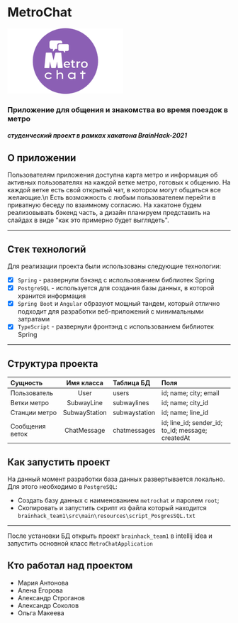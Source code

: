 # MetroChat

![logo](https://github.com/MarishkaAnt/brainhack_team1/blob/main/logo%202.5.png)

### Приложение для общения и знакомства во время поездок в метро
##### студенческий проект в рамках хакатона BrainHack-2021

## О приложении
  Пользователям приложения доступна карта метро и информация об активных пользователях на каждой ветке метро, готовых к общению. На каждой ветке есть свой открытый чат, в котором могут общаться все желающие.\n
  Есть возможность с любым пользователем перейти в приватную беседу по взаимному согласию. На хакатоне будем реализовывать бэкенд часть, а дизайн планируем представить на слайдах в виде "как это примерно будет выглядеть".

----
## Стек технологий
Для реализации проекта были использованы следующие технологии:
- [X] `Spring` - развернули бэкэнд с использованием библиотек Spring
- [X] `PostgreSQL` - используется для создания базы данных, в которой хранится информация
- [X] `Spring Boot` и `Angular` образуют мощный тандем, который отлично подходит для разработки 
  веб-приложений с минимальными затратами
- [X] `TypeScript` - развернули фронтэнд с использованием библиотек Spring
----
## Структура проекта
| Сущность | Имя класса | Таблица БД | Поля |
|:----|:----:|:----------|:----------|
| Пользователь | User | users |id; name; city; email|
| Ветки метро | SubwayLine | subwaylines | id; name; city_id |
| Станции метро | SubwayStation | subwaystation | id; name; line_id |
| Сообщения веток | ChatMessage | chatmessages | id; line_id; sender_id; to_id; message; createdAt |

## Как запустить проект

На данный момент разработки база данных развертывается локально. Для этого необходимо в `PostgreSQL`:
* Создать базу данных с наименованием `metrochat` и паролем `root`;
* Скопировать и запустить скрипт из файла который находится
  `brainhack_team1\src\main\resources\script_PosgresSQL.txt`
----  
После установки БД открыть проект `brainhack_team1` в intellij idea и 
запустить основной класс  `MetroChatApplication`

## Кто работал над проектом
* Мария Антонова
* Алена Егорова
* Александр Строганов
* Александр Соколов
* Ольга Макеева
